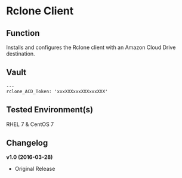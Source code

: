 # Rclone Client

## Function
Installs and configures the Rclone client with an Amazon Cloud Drive destination.

## Vault
```
---
rclone_ACD_Token: 'xxxXXXxxxXXXxxxXXX'
```

## Tested Environment(s)
RHEL 7 & CentOS 7

## Changelog

**v1.0 (2016-03-28)**
* Original Release
